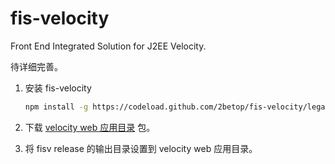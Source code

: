 fis-velocity
============

Front End Integrated Solution for J2EE Velocity.

待详细完善。

1. 安装 fis-velocity

    ```bash
    npm install -g https://codeload.github.com/2betop/fis-velocity/legacy.tar.gz/master
    ```

2. 下载 [velocity web 应用目录](https://github.com/2betop/fis-velocity-tools/releases) 包。
3. 将 fisv release 的输出目录设置到 velocity web 应用目录。